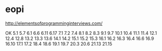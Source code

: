 # eopi
http://elementsofprogramminginterviews.com/




OK 5.1 5.7
6.1 6.6 6.11 6.17
7.1 7.2 7.4
8.1 8.2 8.3
9.1 9.7
10.1 10.4
11.1 11.4
12.1 12.4 12.8
13.2 13.3 13.6
14.1 14.2
15.1 15.2 15.3
16.1 16.2 16.3 16.4 16.6 16.9 16.10
17.1 17.2
18.4 18.6
19.1 19.7
20.3 20.6
21.13 21.15
